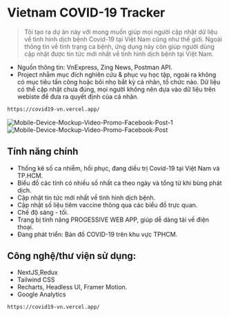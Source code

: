 # Vietnam COVID-19 Tracker
> Tôi tạo ra dự án này với mong muốn giúp mọi người cập nhật dữ liệu về tình hình dịch bệnh Covid-19 tại Việt Nam cũng như thế giới. Ngoài thông tin về tình trạng ca bệnh, ứng dụng này còn giúp người dùng cập nhật được tin tức mới nhất về tình hình dịch bệnh tại Việt Nam. 

- Nguồn thông tin: VnExpress, Zing News, Postman API.
- Project nhằm mục đích nghiên cứu & phục vụ học tập, ngoài ra không có mục tiêu tấn công hoặc bôi nhọ bắt kỳ cá nhân, tổ chức nào. Dữ liệu có thể cập nhật chưa đúng, mọi người không nên dựa vào dữ liệu trên webiste để đưa ra quyết định của cá nhân.
```sh
https://covid19-vn.vercel.app/
```
<img src="https://i.ibb.co/QNmXrf9/Mobile-Device-Mockup-Video-Promo-Facebook-Post-1.png" alt="Mobile-Device-Mockup-Video-Promo-Facebook-Post-1" border="0">
<img src="https://i.ibb.co/jVfFx2X/Mobile-Device-Mockup-Video-Promo-Facebook-Post.png" alt="Mobile-Device-Mockup-Video-Promo-Facebook-Post" border="0">

## Tính năng chính
- Thống kê số ca nhiễm, hồi phục, đang diều trị Covid-19 tại Việt Nam và TP.HCM.
- Biểu đồ các tỉnh có nhiều số nhất ca theo ngày và tổng từ khi bùng phát dịch.
- Cập nhật tin tức mới nhất về tình hình dịch bệnh.
- Cập nhật số liệu tiêm vaccine thông qua các biểu đồ trực quan.
- Chế độ sáng - tối.
- Trang bị tính năng PROGESSIVE WEB APP, giúp dễ dàng tải về điện thoại.
- Đang phát triển: Bản đồ COVID-19 trên khu vực TPHCM.

## Công nghệ/thư viện sử dụng:
- NextJS,Redux
- Tailwind CSS
- Recharts, Headless UI, Framer Motion.
- Google Analytics
```sh
https://covid19-vn.vercel.app/
```
